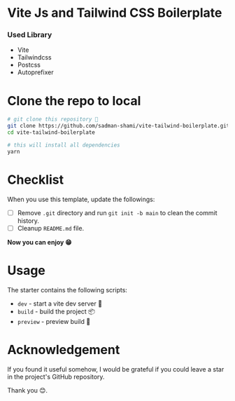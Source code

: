 # Vite Js and Tailwind CSS Boilerplate

### Used Library

- Vite
- Tailwindcss
- Postcss
- Autoprefixer

# Clone the repo to local

```sh
# git clone this repository 🦑
git clone https://github.com/sadman-shami/vite-tailwind-boilerplate.git
cd vite-tailwind-boilerplate

# this will install all dependencies
yarn
```

# Checklist

When you use this template, update the followings:

- [ ] Remove `.git` directory and run `git init -b main` to clean the commit history.
- [ ] Cleanup `README.md` file.

**Now you can enjoy 😁**

# Usage

The starter contains the following scripts:

- `dev` - start a vite dev server 🚀
- `build` - build the project 📦
- `preview` - preview build 🎉

# Acknowledgement

If you found it useful somehow, I would be grateful if you could leave a star in the project's GitHub repository.

Thank you 😊.
